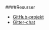 ####Resurser
* [GitHub-projekt](https://github.com/peal17/anax-flat)
* [Gitter-chat](https://gitter.im/mosbth/design)
